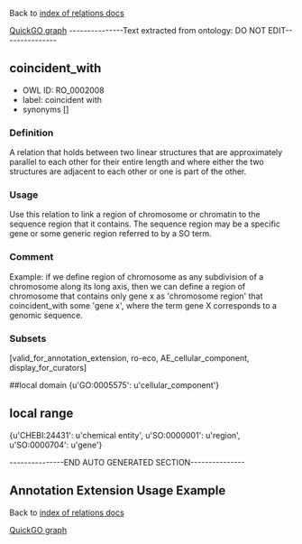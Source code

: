 Back to [index of relations docs](https://github.com/geneontology/annotation_extensions/tree/master/doc)

[QuickGO graph](www.ebi.ac.uk/QuickGO/AnnotationExtensionRelations.html)
---------------Text extracted from ontology: DO NOT EDIT---------------

## coincident_with
* OWL ID: RO_0002008
* label: coincident with
* synonyms
[]

### Definition
A relation that holds between two linear structures that are approximately parallel to each other for their entire length and where either the two structures are adjacent to each other or one is part of the other.

### Usage
Use this relation to link a region of chromosome or chromatin to the sequence region that it contains.  The sequence region may be a specific gene or some generic region referred to by a SO term.

### Comment
Example: if we define region of chromosome as any subdivision of a chromosome along its long axis, then we can define a region of chromosome that contains only gene x as 'chromosome region' that coincident_with some 'gene x', where the term gene X corresponds to a genomic sequence.

### Subsets
[valid_for_annotation_extension, ro-eco, AE_cellular_component, display_for_curators]

##local domain
{u'GO:0005575': u'cellular_component'}

## local range
{u'CHEBI:24431': u'chemical entity', u'SO:0000001': u'region', u'SO:0000704': u'gene'}

---------------END AUTO GENERATED SECTION---------------

























Annotation Extension Usage Example
----------------------------------

Back to [index of relations docs](https://github.com/geneontology/annotation_extensions/tree/master/doc)

[QuickGO graph](www.ebi.ac.uk/QuickGO/AnnotationExtensionRelations.html)